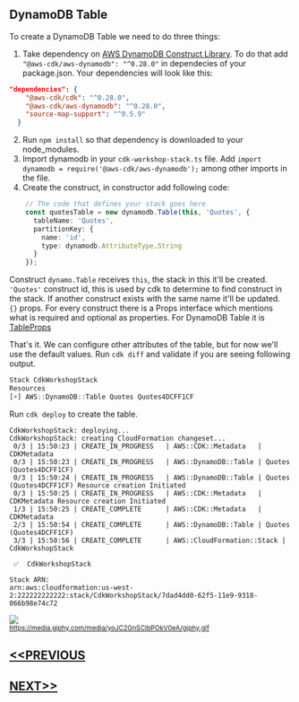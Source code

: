 ## DynamoDB Table
To create a DynamoDB Table we need to do three things:
1. Take dependency on [AWS DynamoDB Construct Library](https://awslabs.github.io/aws-cdk/refs/_aws-cdk_aws-dynamodb.html). To do that add `"@aws-cdk/aws-dynamodb": "^0.28.0"` in dependecies of your package.json. Your dependencies will look like this:
```json
"dependencies": {
    "@aws-cdk/cdk": "^0.28.0",
    "@aws-cdk/aws-dynamodb": "^0.28.0",
    "source-map-support": "^0.5.9"
  }
```
2. Run `npm install` so that dependency is downloaded to your node_modules.
3. Import dynamodb in your `cdk-workshop-stack.ts` file. Add `import dynamodb = require('@aws-cdk/aws-dynamodb');` among other imports in the file.
4. Create the construct, in constructor add following code:
```typescript
    // The code that defines your stack goes here
    const quotesTable = new dynamodb.Table(this, 'Quotes', {
      tableName: 'Quotes',
      partitionKey: {
        name: 'id',
        type: dynamodb.AttributeType.String
      }
    });
```
Construct `dynamo.Table` receives `this`, the stack in this it'll be created.  
`'Quotes'` construct id, this is used by cdk to determine to find construct in the stack. If another construct exists with the same name it'll be updated.  
`{}` props. For every construct there is a Props interface which mentions what is required and optional as properties. For DynamoDB Table it is [TableProps](https://awslabs.github.io/aws-cdk/refs/_aws-cdk_aws-dynamodb.html#@aws-cdk/aws-dynamodb.TableProps)

That's it. We can configure other attributes of the table, but for now we'll use the default values. Run `cdk diff` and validate if you are seeing following output.
```js
Stack CdkWorkshopStack
Resources
[+] AWS::DynamoDB::Table Quotes Quotes4DCFF1CF
```
Run `cdk deploy` to create the table.
```
CdkWorkshopStack: deploying...
CdkWorkshopStack: creating CloudFormation changeset...
 0/3 | 15:50:23 | CREATE_IN_PROGRESS   | AWS::CDK::Metadata   | CDKMetadata
 0/3 | 15:50:23 | CREATE_IN_PROGRESS   | AWS::DynamoDB::Table | Quotes (Quotes4DCFF1CF)
 0/3 | 15:50:24 | CREATE_IN_PROGRESS   | AWS::DynamoDB::Table | Quotes (Quotes4DCFF1CF) Resource creation Initiated
 0/3 | 15:50:25 | CREATE_IN_PROGRESS   | AWS::CDK::Metadata   | CDKMetadata Resource creation Initiated
 1/3 | 15:50:25 | CREATE_COMPLETE      | AWS::CDK::Metadata   | CDKMetadata
 2/3 | 15:50:54 | CREATE_COMPLETE      | AWS::DynamoDB::Table | Quotes (Quotes4DCFF1CF)
 3/3 | 15:50:56 | CREATE_COMPLETE      | AWS::CloudFormation::Stack | CdkWorkshopStack

 ✅  CdkWorkshopStack

Stack ARN:
arn:aws:cloudformation:us-west-2:222222222222:stack/CdkWorkshopStack/7dad4dd0-62f5-11e9-9318-066b98e74c72
```
![](https://media.giphy.com/media/yoJC2GnSClbPOkV0eA/giphy.gif)  
<sup>https://media.giphy.com/media/yoJC2GnSClbPOkV0eA/giphy.gif</sup>

## [<<PREVIOUS](../README.md)
## [NEXT>>](lambda_function_creation.md)
